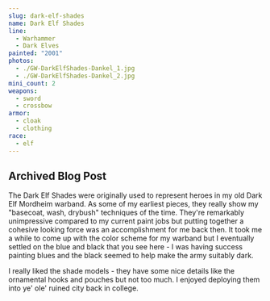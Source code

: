 ```yaml
---
slug: dark-elf-shades
name: Dark Elf Shades
line:
  - Warhammer
  - Dark Elves
painted: "2001"
photos:
  - ./GW-DarkElfShades-Dankel_1.jpg
  - ./GW-DarkElfShades-Dankel_2.jpg
mini_count: 2
weapons:
  - sword
  - crossbow
armor:
  - cloak
  - clothing
race:
  - elf
---
```


## Archived Blog Post

The Dark Elf Shades were originally used to represent heroes in my old Dark Elf Mordheim warband. As some of my earliest pieces, they really show my "basecoat, wash, drybush" techniques of the time. They're remarkably unimpressive compared to my current paint jobs but putting together a cohesive looking force was an accomplishment for me back then. It took me a while to come up with the color scheme for my warband but I eventually settled on the blue and black that you see here - I was having success painting blues and the black seemed to help make the army suitably dark.

I really liked the shade models - they have some nice details like the ornamental hooks and pouches but not too much. I enjoyed deploying them into ye' ole' ruined city back in college.

